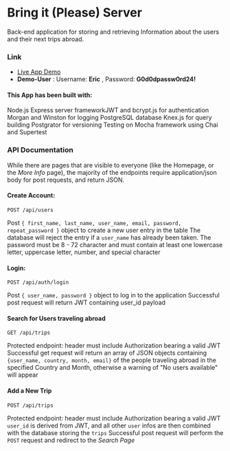 # Bring it (Please) Server

Back-end application for storing and retrieving Information about the users and their next trips abroad. 

### Link
* [Live App Demo](https://fedecolap-bring-it-app.now.sh)
* __Demo-User__ : Username: __Eric__ , Password: __G0d0dpassw0rd24!__

#### This App has been built with: 

Node.js 
Express server frameworkJWT and bcrypt.js for authentication
Morgan and Winston for logging
PostgreSQL database
Knex.js for query building
Postgrator for versioning
Testing on Mocha framework using Chai and Supertest

### API Documentation
While there are pages that are visible to everyone (like the Homepage, or the *More Info* page), 
the majority of the endpoints require application/json body for post requests, and return JSON.

#### Create Account:
`POST /api/users`

Post `{ first_name, last_name, user_name, email, password, repeat_password }` object to create a new user entry in the table
The database will reject the entry if a `user_name` has already been taken.
The password must be 8 - 72 character and must contain at least one lowercase letter, uppercase letter, number, and special character

#### Login:
`POST /api/auth/login`

Post `{ user_name, password }` object to log in to the application
Successful post request will return JWT containing user_id payload

#### Search for Users traveling abroad
`GET /api/trips`

Protected endpoint: header must include Authorization bearing a valid JWT
Successful get request will return an array of JSON objects containing `{user_name, country, month, email}` of the people traveling abroad in the
specified Country and Month, otherwise a warning of "No users available" will appear

#### Add a New Trip
`POST /api/trips`

Protected endpoint: header must include Authorization bearing a valid JWT
`user_id` is derived from JWT, and all other `user` infos are then combined with the database storing the `trips`
Successful post request will perform the `POST` request and redirect to the *Search Page*
